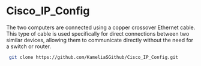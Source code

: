 # Cisco_IP_Config
The two computers are connected using a copper crossover Ethernet cable. This type of cable is used specifically for direct connections between two similar devices, allowing them to communicate directly without the need for a switch or router.
```bash
 git clone https://github.com/KameliaSGithub/Cisco_IP_Config.git
